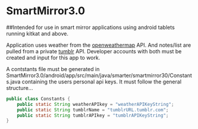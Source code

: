# SmartMirror3.0

##Intended for use in smart mirror applications using android tablets running kitkat and above.


Application uses weather from the [openweathermap](http://openweathermap.org/) API. And notes/list are pulled from a private [tumblr](tumblr.com) API. Developer accounts with both must be created and input for this app to work.

A contstants file must be generated in SmartMirror3.0/android/app/src/main/java/smarter/smartmirror30/Constants.java containing the users personal api keys. It must follow the general structure...
```java
public class Constants {
    public static String weatherAPIkey = "weatherAPIKeyString";
    public static String tumblrName = "tumblrURL.tumblr.com";
    public static String tumblrAPIkey = "tumblrAPIKeyString";
}
```
